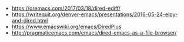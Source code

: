 - https://oremacs.com/2017/03/18/dired-ediff/
- https://writequit.org/denver-emacs/presentations/2016-05-24-elpy-and-dired.html
- https://www.emacswiki.org/emacs/DiredPlus
- http://pragmaticemacs.com/emacs/dired-emacs-as-a-file-browser/